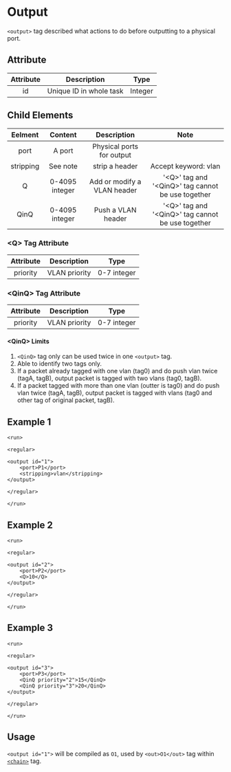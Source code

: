 Output
============

`<output>` tag described what actions to do before outputting to a physical port.

<h2>Attribute</h2>

| Attribute |       Description       |   Type  |
|:---------:|:-----------------------:|:-------:|
|     id    | Unique ID in whole task | Integer |

<h2>Child Elements</h2>

|  Eelment  |     Content    |         Description         |                          Note                         |
|:---------:|:--------------:|:---------------------------:|:-----------------------------------------------------:|
|    port   |     A port     |  Physical ports for output  |                                                       |
| stripping |    See note    |        strip a header       |                  Accept keyword: vlan                 |
|     Q     | 0-4095 integer | Add or modify a VLAN header | '\<Q\>' tag and '\<QinQ\>' tag cannot be use together |
|    QinQ   | 0-4095 integer |      Push a VLAN header     | '\<Q\>' tag and '\<QinQ\>' tag cannot be use together |

<h3>&lt;Q&gt; Tag Attribute</h3>

| Attribute |  Description  |     Type    |
|:---------:|:-------------:|:-----------:|
|  priority | VLAN priority | 0-7 integer |

<h3>&lt;QinQ&gt; Tag Attribute</h3>

| Attribute |  Description  |     Type    |
|:---------:|:-------------:|:-----------:|
|  priority | VLAN priority | 0-7 integer |

<h4>&lt;QinQ&gt; Limits</h4>

1. `<QinQ>` tag only can be used twice in one `<output>` tag.
2. Able to identify two tags only.
3. If a packet already tagged with one vlan (tag0) and do push vlan twice (tagA, tagB), output packet is tagged with two vlans (tag0, tagB).
4. If a packet tagged with more than one vlan (outter is tag0) and do push vlan twice (tagA, tagB), output packet is tagged with vlans (tag0 and other tag of original packet, tagB).

<h2>Example 1</h2>

```
<run>

<regular>

<output id="1">
    <port>P1</port>
    <stripping>vlan</stripping>
</output>

</regular>

</run>
```

<h2>Example 2</h2>

```
<run>

<regular>

<output id="2">
    <port>P2</port>
    <Q>10</Q>
</output>

</regular>

</run>
```

<h2>Example 3</h2>

```
<run>

<regular>

<output id="3">
    <port>P3</port>
    <QinQ priority="2">15</QinQ>
    <QinQ priority="3">20</QinQ>
</output>

</regular>

</run>
```

<h2>Usage</h2>

`<output id="1">` will be compiled as `O1`, used by `<out>O1</out>` tag within [`<chain>`](chain.md) tag.
